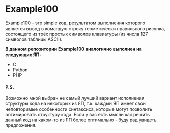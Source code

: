 # Example100

Example100 - это simple код,
результатом выполнения которого является вывод в командую строку геометически правильного рисунка,
состоящего из трёх простых символов клавиатуры (из числа 127 символов таблицы ASCII).

**В данном репозитории Example100 аналогично выполнен на следующих ЯП:**
* C
* Python
* PHP



#### P.S.
Возможно мной выбран не самый лучший вариант исполнения структуры кода на некоторых из ЯП,
т.к. каждый ЯП имеет свои неповторимые особенности синтаксиса, которые могут позволить оптимировать структуру кода.
Если у вас есть мысли как решить данный код на каком-то из ЯП более оптимально - буду рад увидеть предложения.
